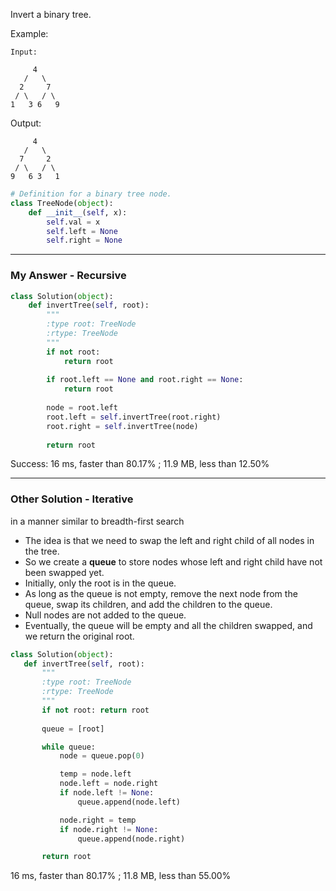 Invert a binary tree.

Example:
```
Input:

     4
   /   \
  2     7
 / \   / \
1   3 6   9
```
Output:
```
     4
   /   \
  7     2
 / \   / \
9   6 3   1
```

```python
# Definition for a binary tree node.
class TreeNode(object):
    def __init__(self, x):
        self.val = x
        self.left = None
        self.right = None
```

---
### My Answer - Recursive
```python
class Solution(object):
    def invertTree(self, root):
        """
        :type root: TreeNode
        :rtype: TreeNode
        """
        if not root: 
            return root
        
        if root.left == None and root.right == None:
            return root
        
        node = root.left
        root.left = self.invertTree(root.right)
        root.right = self.invertTree(node)
        
        return root
```
Success: 16 ms, faster than 80.17% ; 11.9 MB, less than 12.50%

---
### Other Solution - Iterative
 in a manner similar to breadth-first search
 
 - The idea is that we need to swap the left and right child of all nodes in the tree. 
 - So we create a **queue** to store nodes whose left and right child have not been swapped yet. 
 - Initially, only the root is in the queue. 
 - As long as the queue is not empty, remove the next node from the queue, swap its children, and add the children to the queue. 
 - Null nodes are not added to the queue. 
 - Eventually, the queue will be empty and all the children swapped, and we return the original root.
 
 ```python
 class Solution(object):
    def invertTree(self, root):
        """
        :type root: TreeNode
        :rtype: TreeNode
        """
        if not root: return root
        
        queue = [root]

        while queue:
            node = queue.pop(0)

            temp = node.left
            node.left = node.right
            if node.left != None:
                queue.append(node.left)

            node.right = temp
            if node.right != None:
                queue.append(node.right)

        return root
```        
 16 ms, faster than 80.17% ; 11.8 MB, less than 55.00%


